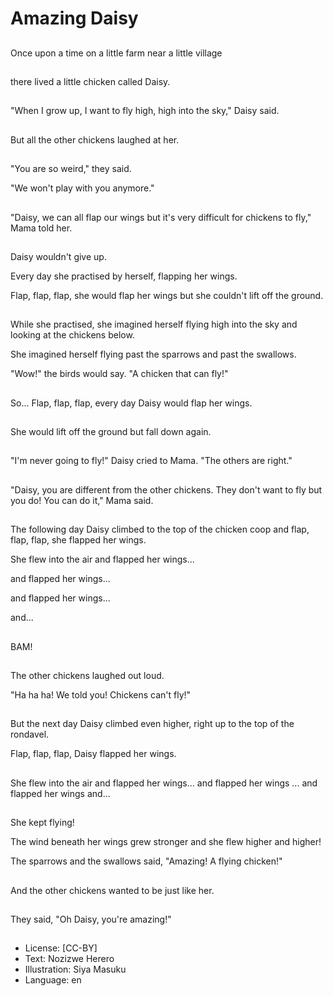 # Amazing Daisy

##
Once upon a time on a little farm near a little village

##
there lived a little chicken called Daisy.

##
"When I grow up, I want to fly high, high into the sky," Daisy said.

##
But all the other chickens laughed at her.

##
"You are so weird," they said.

"We won't play with you anymore."

##
"Daisy, we can all flap our wings but it's very difficult for chickens to fly," Mama told her.

##
Daisy wouldn't give up.

Every day she practised by herself, flapping her wings.

Flap, flap, flap, she would flap her wings but she couldn't lift off the ground.

##
While she practised, she imagined herself flying high into the sky and looking at the chickens below.

She imagined herself flying past the sparrows and past the swallows.

"Wow!" the birds would say. "A chicken that can fly!"

##
So... Flap, flap, flap, every day Daisy would flap her wings.

##
She would lift off the ground but fall down again.

##
"I'm never going to fly!" Daisy cried to Mama. "The others are right."

##
"Daisy, you are different from the other chickens. They don't want to fly but you do! You can do it," Mama said.

##
The following day Daisy climbed to the top of the chicken coop and flap, flap, flap, she flapped her wings.

She flew into the air and flapped her wings...

and flapped her wings...

and flapped her wings...

and...

##
BAM!

##
The other chickens laughed out loud.

"Ha ha ha! We told you! Chickens can't fly!"

##
But the next day Daisy climbed even higher, right up to the top of the rondavel.

Flap, flap, flap, Daisy flapped her wings.

##
She flew into the air and flapped her wings... and flapped her wings ... and flapped her wings and...

##
She kept flying!

The wind beneath her wings grew stronger and she flew higher and higher!

The sparrows and the swallows said, "Amazing! A flying chicken!"

##
And the other chickens wanted to be just like her.

##
They said, "Oh Daisy, you're amazing!"

##
* License: [CC-BY]
* Text: Nozizwe Herero
* Illustration: Siya Masuku
* Language: en
